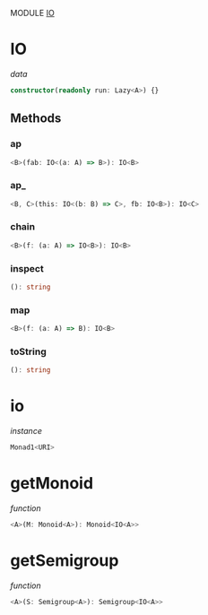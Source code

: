 MODULE [IO](https://github.com/gcanti/fp-ts/blob/master/src/IO.ts)
# IO
*data*
```ts
constructor(readonly run: Lazy<A>) {}
```
## Methods

### ap
```ts
<B>(fab: IO<(a: A) => B>): IO<B> 
```
### ap_
```ts
<B, C>(this: IO<(b: B) => C>, fb: IO<B>): IO<C> 
```
### chain
```ts
<B>(f: (a: A) => IO<B>): IO<B> 
```
### inspect
```ts
(): string 
```
### map
```ts
<B>(f: (a: A) => B): IO<B> 
```
### toString
```ts
(): string 
```
# io
*instance*
```ts
Monad1<URI>
```
# getMonoid
*function*
```ts
<A>(M: Monoid<A>): Monoid<IO<A>>
```

# getSemigroup
*function*
```ts
<A>(S: Semigroup<A>): Semigroup<IO<A>>
```